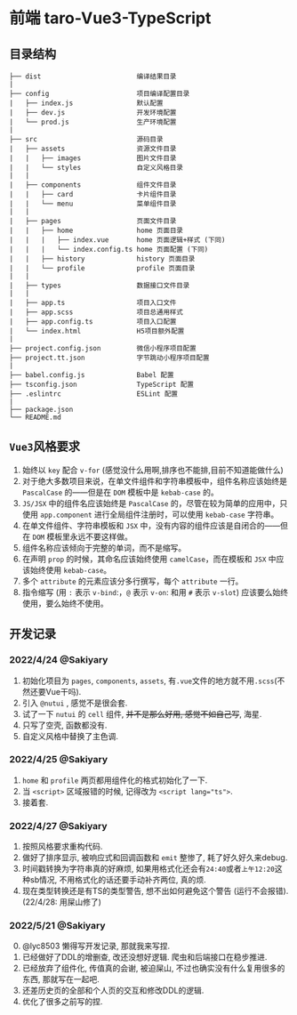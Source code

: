# 前端 taro-Vue3-TypeScript

## 目录结构

```
├── dist                        编译结果目录
|
├── config                      项目编译配置目录
|   ├── index.js                默认配置
|   ├── dev.js                  开发环境配置
|   └── prod.js                 生产环境配置
|
├── src                         源码目录
|   ├── assets                  资源文件目录
|   |   ├── images              图片文件目录
|   |   └── styles              自定义风格目录
|   |
|   ├── components              组件文件目录
|   |   ├── card                卡片组件目录
|   |   └── menu                菜单组件目录
|   |
|   ├── pages                   页面文件目录
|   |   ├── home                home 页面目录
|   |   |   ├── index.vue       home 页面逻辑+样式 (下同)
|   |   |   └── index.config.ts home 页面配置 (下同)
|   |   ├── history             history 页面目录
|   |   └── profile             profile 页面目录
|   |
|   ├── types                   数据接口文件目录
|   |
|   ├── app.ts                  项目入口文件
|   ├── app.scss                项目总通用样式
|   ├── app.config.ts           项目入口配置
|   └── index.html              H5项目额外配置
|
├── project.config.json         微信小程序项目配置
├── project.tt.json             字节跳动小程序项目配置
|
├── babel.config.js             Babel 配置
├── tsconfig.json               TypeScript 配置
├── .eslintrc                   ESLint 配置
|
├── package.json
└── README.md                   
```

## `Vue3`风格要求

1. 始终以 `key` 配合 `v-for` (感觉没什么用啊,排序也不能排,目前不知道能做什么)
2. 对于绝大多数项目来说，在单文件组件和字符串模板中，组件名称应该始终是 `PascalCase` 的——但是在 `DOM` 模板中是 `kebab-case` 的。
3. `JS/JSX` 中的组件名应该始终是 `PascalCase` 的，尽管在较为简单的应用中，只使用 `app.component` 进行全局组件注册时，可以使用 `kebab-case` 字符串。
4. 在单文件组件、字符串模板和 `JSX` 中，没有内容的组件应该是自闭合的——但在 `DOM` 模板里永远不要这样做。
5. 组件名称应该倾向于完整的单词，而不是缩写。
6. 在声明 `prop` 的时候，其命名应该始终使用 `camelCase`，而在模板和 `JSX` 中应该始终使用 `kebab-case`。
7. 多个 `attribute` 的元素应该分多行撰写，每个 `attribute` 一行。
8. 指令缩写 (用 `:` 表示 `v-bind`:，`@` 表示 `v-on`: 和用 `#` 表示 `v-slot`) 应该要么始终使用，要么始终不使用。

## 开发记录

### 2022/4/24 @Sakiyary

1. 初始化项目为 `pages`, `components`, `assets`, 有`.vue`文件的地方就不用`.scss`(不然还要Vue干吗).
2. 引入 `@nutui` , 感觉不是很会套.
3. 试了一下 `nutui` 的 `cell` 组件, ~~并不是那么好用, 感觉不如自己写~~, 海星.
4. 只写了空壳, 函数都没有.
5. 自定义风格中替换了主色调.

### 2022/4/25 @Sakiyary

1. `home` 和 `profile` 两页都用组件化的格式初始化了一下.
2. 当 `<script>` 区域报错的时候, 记得改为 `<script lang="ts">`.
3. 接着套.

### 2022/4/27 @Sakiyary

1. 按照风格要求重构代码.
2. 做好了排序显示, 被响应式和回调函数和 `emit` 整惨了, 耗了好久好久来debug.
3. 时间戳转换为字符串真的好麻烦, 如果用格式化还会有`24:40`或者`上午12:20`这种sb情况, 不用格式化的话还要手动补齐两位, 真的烦.
4. 现在类型转换还是有TS的类型警告, 想不出如何避免这个警告 (运行不会报错). (22/4/28: 用屎山修了)

### 2022/5/21 @Sakiyary

0. @lyc8503 懒得写开发记录, 那就我来写捏.
1. 已经做好了DDL的增删查, 改还没想好逻辑. 爬虫和后端接口在稳步推进.
2. 已经放弃了组件化, 传值真的会谢, 被迫屎山, 不过也确实没有什么复用很多的东西, 那就写在一起吧.
3. 还差历史页的全部和个人页的交互和修改DDL的逻辑.
4. 优化了很多之前写的捏.
